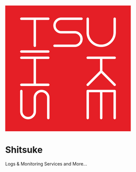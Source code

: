 ![Logo](https://github.com/RaynaldM/Shitsuke/blob/master/LMS.web/Images/shitsuke_logo400_red.png "title")
# Shitsuke
Logs &amp; Monitoring Services and More...
